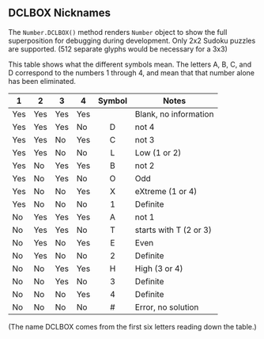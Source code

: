 ## DCLBOX Nicknames

The `Number.DCLBOX()` method renders `Number` object to show the full superposition for debugging during development.  Only 2x2 Sudoku puzzles are supported. (512 separate glyphs would be necessary for a 3x3)

This table shows what the different symbols mean.  The letters A, B, C, and D correspond to the numbers 1 through 4, and mean that that number alone has been eliminated.  

| 1 | 2 | 3 | 4 |Symbol|Notes|
|---|---|---|---|:----:|-----|
|Yes|Yes|Yes|Yes|   | Blank, no information |
|Yes|Yes|Yes|No | D | not 4 |
|Yes|Yes|No |Yes| C | not 3 |
|Yes|Yes|No |No | L | Low (1 or 2) |
|Yes|No |Yes|Yes| B | not 2 |
|Yes|No |Yes|No | O | Odd |
|Yes|No |No |Yes| X | eXtreme (1 or 4) |
|Yes|No |No |No | 1 | Definite |
|No |Yes|Yes|Yes| A | not 1 |
|No |Yes|Yes|No | T | starts with T (2 or 3)|
|No |Yes|No |Yes| E | Even |
|No |Yes|No |No | 2 | Definite |
|No |No |Yes|Yes| H | High (3 or 4) |
|No |No |Yes|No | 3 | Definite |
|No |No |No |Yes| 4 | Definite |
|No |No |No |No | # | Error, no solution |

(The name DCLBOX comes from the first six letters reading down the table.)